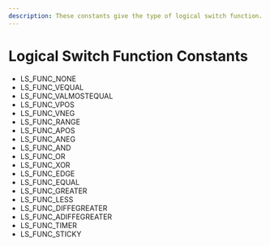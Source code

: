 ```yaml
---
description: These constants give the type of logical switch function.
---
```


# Logical Switch Function Constants

* LS\_FUNC\_NONE
* LS\_FUNC\_VEQUAL
* LS\_FUNC\_VALMOSTEQUAL
* LS\_FUNC\_VPOS
* LS\_FUNC\_VNEG
* LS\_FUNC\_RANGE
* LS\_FUNC\_APOS
* LS\_FUNC\_ANEG
* LS\_FUNC\_AND
* LS\_FUNC\_OR
* LS\_FUNC\_XOR
* LS\_FUNC\_EDGE
* LS\_FUNC\_EQUAL
* LS\_FUNC\_GREATER
* LS\_FUNC\_LESS
* LS\_FUNC\_DIFFEGREATER
* LS\_FUNC\_ADIFFEGREATER
* LS\_FUNC\_TIMER
* LS\_FUNC\_STICKY
